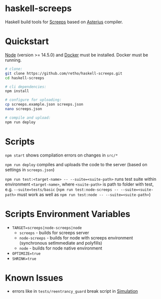 
# haskell-screeps

Haskell build tools for [Screeps](https://screeps.com/) based on [Asterius](https://github.com/tweag/asterius) compiler.



# Quickstart

[Node](https://nodejs.org/en/) (version >= 14.5.0) and [Docker](https://www.docker.com/get-started) must be installed. Docker must be running.

```bash
# clone:
git clone https://github.com/retho/haskell-screeps.git
cd haskell-screeps

# cli dependencies:
npm install

# configure for uploading:
cp screeps.example.json screeps.json
nano screeps.json

# compile and upload:
npm run deploy
```



# Scripts

`npm start` shows compilation errors on changes in `src/*`

`npm run deploy` compiles and uploads the code to the server (based on settings in `screeps.json`)

`npm run test:<target-name> -- --suite=<suite-path>` runs test suite within environment `<target-name>`, where `<suite-path>` is path to folder with test, e.g. `--suite=tests/basic`
(`npm run test:node-screeps -- --suite=<suite-path>` must work as well as `npm run test:node -- --suite=<suite-path>`)



# Scripts Environment Variables

- `TARGET=screeps|node-screeps|node`
  + `screeps` - builds for screeps server
  + `node-screeps` - builds for node with screeps environment (synchronous setImmediate and polyfills)
  + `node` - builds for node native environment
- `OPTIMIZE=true`
- `SHRINK=true`



# Known Issues

- errors like in `tests/reentrancy_guard` break script in [Simulation](https://screeps.com/a/#!/sim)
